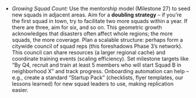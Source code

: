 - _Growing Squad Count:_ Use the mentorship model (Milestone 27) to seed new squads in adjacent areas. Aim for a **doubling strategy** – if you’re the first squad in town, try to facilitate two more squads within a year. If there are three, aim for six, and so on. This geometric growth acknowledges that disasters often affect whole regions; the more squads, the more coverage. Plan a scalable structure: perhaps form a citywide council of squad reps (this foreshadows Phase 3’s network). This council can share resources (a larger regional cache) and coordinate training events (scaling efficiency). Set milestone targets like “By Q4, recruit and train at least 5 members who will start Squad B in neighborhood X” and track progress. Onboarding automation can help – e.g., create a standard “Startup Pack” (checklists, flyer templates, our lessons learned) for new squad leaders to use, making replication easier.